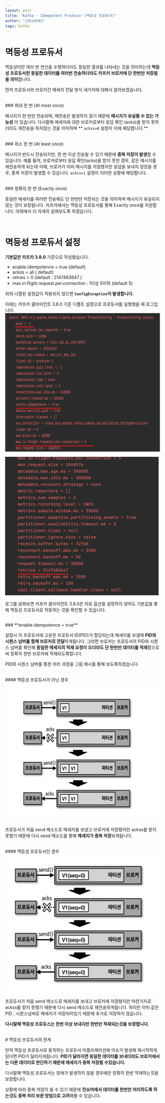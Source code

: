```yaml
---
layout: post
title: "Kafka - Idempotent Producer (멱등성 프로듀서)"
author: "jhkim593"
tags: Kafka
---
```

# 멱등성 프로듀서

멱등성이란 여러 번 연산을 수행하더라도 동일한 결과를 나타내는 것을 의미하는데 **멱등성 프로듀서란 동일한 데이터를 여러번 전송하더라도 카프카 브로커에 단 한번만 저장됨을 의미**합니다.

먼저 프로듀서와 브로커간 메세지 전달 방식 세가지에 대해서 알아보겠습니다.

<br>
### 최대 한 번 (At most once)

메시지가 한 번만 전송되며, 재전송은 발생하지 않기 때문에 **메시지가 유실될 수 있는 가능성** 이 있습니다. 다시말해 메세지에 대한 브로커로부터 응답 확인 (acks)을 받지 못하더라도 재전송을 하지않는 것을 의미하며 ** `ackss=0` 설정이 이에 해당합니다.**

<br>
### 최소 한 번 (At least once)

메시지가 반드시 전송되지만, 한 번 이상 전송될 수 있기 때문에 **중복 저장이 발생**할 수 있습니다. 예를 들어, 브로커로부터 응답 확인(acks)을 받지 못한 경우, 같은 메시지를 재전송하게 되는데 이때, 브로커가 이미 메시지를 저장했지만 응답을 보내지 않았을 경우, 중복 저장이 발생할 수 있습니다. `ackss=1` 설정이 이러한 상황에 해당합니다.

<br>
### 정확히 한 번 (Exactly once)

동일한 메세지를 여러번 전송해도 단 한번만 저장되는 것을 의미하며 메시지가 유실되지 않는 것이 보장됩니다. 카프카에서는 멱등성 프로듀서를 통해 Exactly once를 지원합니다. 아래에서 더 자세히 살펴보도록 하겠습니다.

<br>

# 멱등성 프로듀서 설정

**기본값은 카프카 3.8.0** 기준으로 작성됐습니다.

- enable.idempotence = true (default)
- ackss = all ( default)
- retries > 0 (default : 2147483647 )
- max.in.flight.request.per.connection : 1이상 5이하 (default 5)

위의 나열된 설정값이 적용되지 않으면 **`ConfigException`이 발생합니다.**


아래는 카프카 클라이언트 3.8.0 기준 디폴트 설정으로 프로듀서를 실행했을 때 로그입니다.
<img src="/assets/images/33/1.png"  width="700" height="450"/>

<img src="/assets/images/33/2.png"  width="500" height="450"/>

로그를 살펴보면 카프카 클라이언트 3.8.0은 따로 옵션을 설정하지 않아도 기본값을 통해 멱등성 프로듀서로 작동하는 것을 확인할 수 있습니다.

<br>
### **enable.idempotence = true**

설정시 각 프로듀서에 고유한 프로듀서 ID(PID)가 할당되는데 메세지를 보낼때 **PID와 시퀀스 넘버를 함께 브로커로 전달**하게됩니다. 그러면 브로커는 프로듀서의 PID와 시퀀스 넘버를 확인해 **동일한 메세지의 적재 요청이 오더라도 단 한번만 데이터를 적재**함으로써 정확히 한번 브로커에 적재되도록합니다.

PID와 시퀀스 넘버를 통한 처리 과정을 그림 예시를 통해 보도록하겠습니다.

<br>
#### 멱등성 프로듀서가 아닌 경우

<img src="/assets/images/33/3.png"  width="500" height="450"/>

프로듀서가 처음 send 메소드로 메세지를 보냈고 브로커에 저장됐지만 ackss를 받지 못했기 때문에 다시 send 메소드를 통해 **메세지가 중복 저장**되게됩니다.

<br>
#### 멱등성 프로듀서인 경우

<img src="/assets/images/33/4.png"  width="500" height="450"/>

프로듀서가 처음 send 메소드로 메세지를 보내고 브로커에 저장됐지만 마찬가지로 ackss를 받지 못했기 때문에 다시 send 메소드로 재전송하게됩니다. 하지만 이미 같은 PID , 시퀀스넘버로 메세지가 저장되어있기 때문에 추가로 저장하지 않습니다.

**다시말해 멱등성 프로듀스는 한번 이상 보내지만 한번만 적재되는것을 보장합니다.**

<br>
# 멱등성 프로듀서의 한계

만약 멱등성 프로듀서로 동작하는 프로듀서 어플리케이션에 이슈가 발생해 재시작하게된다면 PID가 달라지게됩니다. **PID가 달라지면 동일한 데이터를 보내더라도 브로커에서는 다른 데이터로 판단하기 때문에 메세지가 중복 저장될 수있습니다.**

다시말해 멱등성 프로듀서는 장애가 발생하지 않을 경우에만 정확히 한번 적재하는것을 보장합니다.

상황에 따라 중복 저장이 될 수 있기 때문에 **컨슈머에서 데이터를 한번만 처리하도록 하는것도 중복 처리 보완 방법으로 고려**해볼 수 있습니다.
